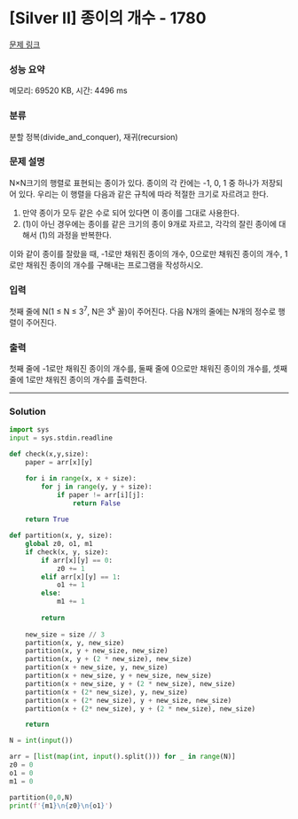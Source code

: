 # [Silver II] 종이의 개수 - 1780 

[문제 링크](https://www.acmicpc.net/problem/1780) 

### 성능 요약

메모리: 69520 KB, 시간: 4496 ms

### 분류

분할 정복(divide_and_conquer), 재귀(recursion)

### 문제 설명

<p>N×N크기의 행렬로 표현되는 종이가 있다. 종이의 각 칸에는 -1, 0, 1 중 하나가 저장되어 있다. 우리는 이 행렬을 다음과 같은 규칙에 따라 적절한 크기로 자르려고 한다.</p>

<ol>
	<li>만약 종이가 모두 같은 수로 되어 있다면 이 종이를 그대로 사용한다.</li>
	<li>(1)이 아닌 경우에는 종이를 같은 크기의 종이 9개로 자르고, 각각의 잘린 종이에 대해서 (1)의 과정을 반복한다.</li>
</ol>

<p>이와 같이 종이를 잘랐을 때, -1로만 채워진 종이의 개수, 0으로만 채워진 종이의 개수, 1로만 채워진 종이의 개수를 구해내는 프로그램을 작성하시오.</p>

### 입력 

 <p>첫째 줄에 N(1 ≤ N ≤ 3<sup>7</sup>, N은 3<sup>k</sup> 꼴)이 주어진다. 다음 N개의 줄에는 N개의 정수로 행렬이 주어진다.</p>

### 출력 

 <p>첫째 줄에 -1로만 채워진 종이의 개수를, 둘째 줄에 0으로만 채워진 종이의 개수를, 셋째 줄에 1로만 채워진 종이의 개수를 출력한다.</p>

---
### Solution
```python
import sys
input = sys.stdin.readline

def check(x,y,size):
    paper = arr[x][y]

    for i in range(x, x + size):
        for j in range(y, y + size):
            if paper != arr[i][j]:
                return False
    
    return True

def partition(x, y, size):
    global z0, o1, m1
    if check(x, y, size):
        if arr[x][y] == 0:
            z0 += 1
        elif arr[x][y] == 1:
            o1 += 1
        else:
            m1 += 1
        
        return
    
    new_size = size // 3
    partition(x, y, new_size)
    partition(x, y + new_size, new_size)
    partition(x, y + (2 * new_size), new_size)
    partition(x + new_size, y, new_size)
    partition(x + new_size, y + new_size, new_size)
    partition(x + new_size, y + (2 * new_size), new_size)
    partition(x + (2* new_size), y, new_size)
    partition(x + (2* new_size), y + new_size, new_size)
    partition(x + (2* new_size), y + (2 * new_size), new_size)

    return

N = int(input())

arr = [list(map(int, input().split())) for _ in range(N)]
z0 = 0
o1 = 0
m1 = 0

partition(0,0,N)
print(f'{m1}\n{z0}\n{o1}')
